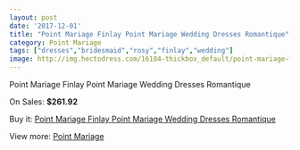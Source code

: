 ```yaml
---
layout: post
date: '2017-12-01'
title: "Point Mariage Finlay Point Mariage Wedding Dresses Romantique"
category: Point Mariage
tags: ["dresses","bridesmaid","rosy","finlay","wedding"]
image: http://img.hectodress.com/16104-thickbox_default/point-mariage-finlay-point-mariage-wedding-dresses-romantique.jpg
---
```

Point Mariage Finlay Point Mariage Wedding Dresses Romantique

On Sales: **$261.92**
<a href="https://www.hectodress.com/point-mariage/7845-point-mariage-finlay-point-mariage-wedding-dresses-romantique.html"><amp-img layout="responsive" width="600" height="600" src="//img.hectodress.com/16104-thickbox_default/point-mariage-finlay-point-mariage-wedding-dresses-romantique.jpg" alt="Point Mariage Finlay Point Mariage Wedding Dresses Romantique 0" /></a>
<a href="https://www.hectodress.com/point-mariage/7845-point-mariage-finlay-point-mariage-wedding-dresses-romantique.html"><amp-img layout="responsive" width="600" height="600" src="//img.hectodress.com/16105-thickbox_default/point-mariage-finlay-point-mariage-wedding-dresses-romantique.jpg" alt="Point Mariage Finlay Point Mariage Wedding Dresses Romantique 1" /></a>

Buy it: [Point Mariage Finlay Point Mariage Wedding Dresses Romantique](https://www.hectodress.com/point-mariage/7845-point-mariage-finlay-point-mariage-wedding-dresses-romantique.html "Point Mariage Finlay Point Mariage Wedding Dresses Romantique")

View more: [Point Mariage](https://www.hectodress.com/138-point-mariage "Point Mariage")